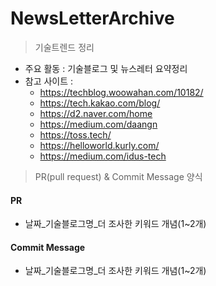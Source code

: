 # NewsLetterArchive

> 기술트렌드 정리
- 주요 활동 : 기술블로그 및 뉴스레터 요약정리
- 참고 사이트 : 
  - https://techblog.woowahan.com/10182/
  - https://tech.kakao.com/blog/
  - https://d2.naver.com/home
  - https://medium.com/daangn
  - https://toss.tech/
  - https://helloworld.kurly.com/
  - https://medium.com/idus-tech

> PR(pull request) & Commit Message 양식

#### PR
- 날짜_기술블로그명_더 조사한 키워드 개념(1~2개)
#### Commit Message
- 날짜_기술블로그명_더 조사한 키워드 개념(1~2개)
